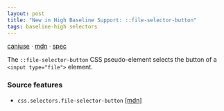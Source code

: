 ```yaml
---
layout: post
title: "New in High Baseline Support: ::file-selector-button"
tags: baseline-high selectors
---
```


[caniuse](https://caniuse.com/?search=file-selector-button) · [mdn](https://developer.mozilla.org/en-US/search?q=::file-selector-button) · [spec](https://drafts.csswg.org/css-pseudo-4/#file-selector-button-pseudo)

The `::file-selector-button` CSS pseudo-element selects the button of a `<input type="file">` element.

### Source features

- ``css.selectors.file-selector-button`` [[mdn]](https://developer.mozilla.org/en-US/search?q=css.selectors.file-selector-button)
